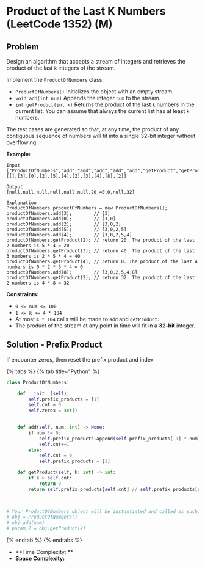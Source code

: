 # Product of the Last K Numbers (LeetCode 1352) (M)

## Problem

Design an algorithm that accepts a stream of integers and retrieves the product of the last `k` integers of the stream.

Implement the `ProductOfNumbers` class:

* `ProductOfNumbers()` Initializes the object with an empty stream.
* `void add(int num)` Appends the integer `num` to the stream.
* `int getProduct(int k)` Returns the product of the last `k` numbers in the current list. You can assume that always the current list has at least `k` numbers.

The test cases are generated so that, at any time, the product of any contiguous sequence of numbers will fit into a single 32-bit integer without overflowing.

**Example:**

```
Input
["ProductOfNumbers","add","add","add","add","add","getProduct","getProduct","getProduct","add","getProduct"]
[[],[3],[0],[2],[5],[4],[2],[3],[4],[8],[2]]

Output
[null,null,null,null,null,null,20,40,0,null,32]

Explanation
ProductOfNumbers productOfNumbers = new ProductOfNumbers();
productOfNumbers.add(3);        // [3]
productOfNumbers.add(0);        // [3,0]
productOfNumbers.add(2);        // [3,0,2]
productOfNumbers.add(5);        // [3,0,2,5]
productOfNumbers.add(4);        // [3,0,2,5,4]
productOfNumbers.getProduct(2); // return 20. The product of the last 2 numbers is 5 * 4 = 20
productOfNumbers.getProduct(3); // return 40. The product of the last 3 numbers is 2 * 5 * 4 = 40
productOfNumbers.getProduct(4); // return 0. The product of the last 4 numbers is 0 * 2 * 5 * 4 = 0
productOfNumbers.add(8);        // [3,0,2,5,4,8]
productOfNumbers.getProduct(2); // return 32. The product of the last 2 numbers is 4 * 8 = 32 
```

**Constraints:**

* `0 <= num <= 100`
* `1 <= k <= 4 * 104`
* At most `4 * 104` calls will be made to `add` and `getProduct`.
* The product of the stream at any point in time will fit in a **32-bit** integer.

## Solution - Prefix Product

If encounter zeros, then reset the prefix product and index

{% tabs %}
{% tab title="Python" %}
```python
class ProductOfNumbers:

    def __init__(self):
        self.prefix_products = [1]
        self.cnt = 0
        self.zeros = set()
        

    def add(self, num: int) -> None:
        if num != 0:
            self.prefix_products.append(self.prefix_products[-1] * num)
            self.cnt+=1
        else:
            self.cnt = 0
            self.prefix_products = [1]

    def getProduct(self, k: int) -> int:
        if k > self.cnt:
            return 0
        return self.prefix_products[self.cnt] // self.prefix_products[self.cnt - k]
        


# Your ProductOfNumbers object will be instantiated and called as such:
# obj = ProductOfNumbers()
# obj.add(num)
# param_2 = obj.getProduct(k)
```
{% endtab %}
{% endtabs %}

* **Time Complexity: **
* **Space Complexity:**
